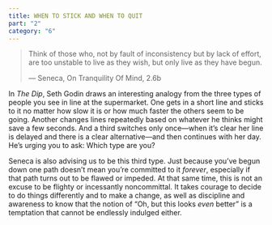 ```yaml
---
title: WHEN TO STICK AND WHEN TO QUIT
part: "2"
category: "6"
---
```


> Think of those who, not by fault of inconsistency but by lack of effort, are too unstable to live as they wish, but only live as they have begun.
>
> — Seneca, On Tranquility Of Mind, 2.6b

In _The Dip_, Seth Godin draws an interesting analogy from the three types of people you see in line at the supermarket. One gets in a short line and sticks to it no matter how slow it is or how much faster the others seem to be going. Another changes lines repeatedly based on whatever he thinks might save a few seconds. And a third switches only once—when it’s clear her line is delayed and there is a clear alternative—and then continues with her day. He’s urging you to ask: Which type are you?

Seneca is also advising us to be this third type. Just because you’ve begun down one path doesn’t mean you’re committed to it _forever_, especially if that path turns out to be flawed or impeded. At that same time, this is not an excuse to be flighty or incessantly noncommittal. It takes courage to decide to do things differently and to make a change, as well as discipline and awareness to know that the notion of “Oh, but this looks _even_ better” is a temptation that cannot be endlessly indulged either.
